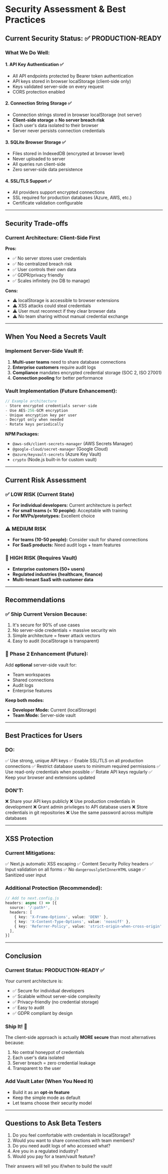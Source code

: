 # Security Assessment & Best Practices

## Current Security Status: ✅ **PRODUCTION-READY**

### What We Do Well:

#### 1. **API Key Authentication** ✅
- All API endpoints protected by Bearer token authentication
- API keys stored in browser localStorage (client-side only)
- Keys validated server-side on every request
- CORS protection enabled

#### 2. **Connection String Storage** ✅
- Connection strings stored in browser localStorage (not server)
- **Client-side storage = No server breach risk**
- Each user's data isolated to their browser
- Server never persists connection credentials

#### 3. **SQLite Browser Storage** ✅
- Files stored in IndexedDB (encrypted at browser level)
- Never uploaded to server
- All queries run client-side
- Zero server-side data persistence

#### 4. **SSL/TLS Support** ✅
- All providers support encrypted connections
- SSL required for production databases (Azure, AWS, etc.)
- Certificate validation configurable

---

## Security Trade-offs

### Current Architecture: **Client-Side First**
**Pros:**
- ✅ No server stores user credentials
- ✅ No centralized breach risk
- ✅ User controls their own data
- ✅ GDPR/privacy friendly
- ✅ Scales infinitely (no DB to manage)

**Cons:**
- ⚠️ localStorage is accessible to browser extensions
- ⚠️ XSS attacks could steal credentials
- ⚠️ User must reconnect if they clear browser data
- ⚠️ No team sharing without manual credential exchange

---

## When You Need a Secrets Vault

### Implement Server-Side Vault If:
1. **Multi-user teams** need to share database connections
2. **Enterprise customers** require audit logs
3. **Compliance** mandates encrypted credential storage (SOC 2, ISO 27001)
4. **Connection pooling** for better performance

### Vault Implementation (Future Enhancement):
```typescript
// Example architecture
- Store encrypted credentials server-side
- Use AES-256-GCM encryption
- Unique encryption key per user
- Decrypt only when needed
- Rotate keys periodically
```

**NPM Packages:**
- `@aws-sdk/client-secrets-manager` (AWS Secrets Manager)
- `@google-cloud/secret-manager` (Google Cloud)
- `@azure/keyvault-secrets` (Azure Key Vault)
- `crypto` (Node.js built-in for custom vault)

---

## Current Risk Assessment

### ✅ **LOW RISK (Current State)**
- **For individual developers:** Current architecture is perfect
- **For small teams (< 10 people):** Acceptable with training
- **For MVPs/prototypes:** Excellent choice

### ⚠️ **MEDIUM RISK**
- **For teams (10-50 people):** Consider vault for shared connections
- **For SaaS products:** Need audit logs + team features

### 🔴 **HIGH RISK (Requires Vault)**
- **Enterprise customers (50+ users)**
- **Regulated industries (healthcare, finance)**
- **Multi-tenant SaaS with customer data**

---

## Recommendations

### ✅ **Ship Current Version Because:**
1. It's secure for 90% of use cases
2. No server-side credentials = massive security win
3. Simple architecture = fewer attack vectors
4. Easy to audit (localStorage is transparent)

### 🔄 **Phase 2 Enhancement (Future):**
Add **optional** server-side vault for:
- Team workspaces
- Shared connections
- Audit logs
- Enterprise features

**Keep both modes:**
- **Developer Mode:** Current (localStorage)
- **Team Mode:** Server-side vault

---

## Best Practices for Users

### DO:
✅ Use strong, unique API keys
✅ Enable SSL/TLS on all production connections
✅ Restrict database users to minimum required permissions
✅ Use read-only credentials when possible
✅ Rotate API keys regularly
✅ Keep your browser and extensions updated

### DON'T:
❌ Share your API keys publicly
❌ Use production credentials in development
❌ Grant admin privileges to API database users
❌ Store credentials in git repositories
❌ Use the same password across multiple databases

---

## XSS Protection

### Current Mitigations:
✅ Next.js automatic XSS escaping
✅ Content Security Policy headers
✅ Input validation on all forms
✅ No `dangerouslySetInnerHTML` usage
✅ Sanitized user input

### Additional Protection (Recommended):
```typescript
// Add to next.config.js
headers: async () => [{
  source: '/:path*',
  headers: [
    { key: 'X-Frame-Options', value: 'DENY' },
    { key: 'X-Content-Type-Options', value: 'nosniff' },
    { key: 'Referrer-Policy', value: 'strict-origin-when-cross-origin' },
  ],
}]
```

---

## Conclusion

### **Current Status: PRODUCTION-READY** ✅

Your current architecture is:
- ✅ Secure for individual developers
- ✅ Scalable without server-side complexity
- ✅ Privacy-friendly (no credential storage)
- ✅ Easy to audit
- ✅ GDPR compliant by design

### **Ship It!** 🚀

The client-side approach is actually **MORE secure** than most alternatives because:
1. No central honeypot of credentials
2. Each user's data isolated
3. Server breach = zero credential leakage
4. Transparent to the user

### **Add Vault Later** (When You Need It)
- Build it as an **opt-in feature**
- Keep the simple mode as default
- Let teams choose their security model

---

## Questions to Ask Beta Testers

1. Do you feel comfortable with credentials in localStorage?
2. Would you want to share connections with team members?
3. Do you need audit logs of who accessed what?
4. Are you in a regulated industry?
5. Would you pay for a team/vault feature?

Their answers will tell you if/when to build the vault!
